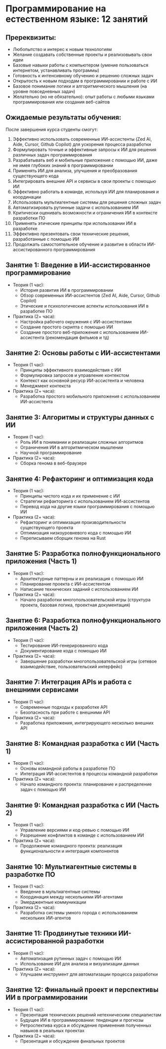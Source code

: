 # Программирование на естественном языке: 12 занятий

## Пререквизиты:
- Любопытство и интерес к новым технологиям
- Желание создавать собственные проекты и реализовывать свои идеи
- Базовые навыки работы с компьютером (умение пользоваться интернетом, устанавливать программы)
- Готовность к интенсивному обучению и решению сложных задач
- Открытость к новым подходам в программировании и работе с ИИ
- Базовое понимание логики и алгоритмического мышления (на уровне повседневных задач)
- Желательно (но не обязательно): опыт работы с любыми языками программирования или создания веб-сайтов

## Ожидаемые результаты обучения:

После завершения курса студенты смогут:
1. Эффективно использовать современные ИИ-ассистенты (Zed AI, Aide, Cursor, Github Copilot) для ускорения процесса разработки
2. Формулировать точные и эффективные запросы к ИИ для решения различных задач программирования
3. Разрабатывать веб и мобильные приложения с помощью ИИ, даже не имея глубоких знаний в программировании
4. Применять ИИ для анализа, улучшения и преобразования существующего кода
5. Интегрировать внешние API и сервисы в свои проекты с помощью ИИ
6. Эффективно работать в команде, используя ИИ для планирования и координации
7. Использовать мультиагентные системы для решения сложных задач
8. Автоматизировать рутинные задачи с использованием ИИ
9. Критически оценивать возможности и ограничения ИИ в контексте разработки ПО
10. Применять этические принципы при использовании ИИ в разработке
11. Эффективно презентовать свои технические решения, разработанные с помощью ИИ
12. Продолжать самостоятельное обучение и развитие в области ИИ-ассистированного программирования

## Занятие 1: Введение в ИИ-ассистированное программирование
- Теория (1 час):
  - История развития ИИ в программировании
  - Обзор современных ИИ-ассистентов (Zed AI, Aide, Cursor, Github Copilot)
  - Этические и психологические аспекты использования ИИ в разработке ПО
- Практика (2+ часа):
  - Настройка рабочего окружения с ИИ-ассистентами
  - Создание простого скрипта с помощью ИИ
  - Создание простого веб-приложения с использованием ИИ-ассистента (рекомендация фильмов и тд)

## Занятие 2: Основы работы с ИИ-ассистентами
- Теория (1 час):
  - Принципы эффективного взаимодействия с ИИ
  - Формулировка запросов и управление контекстом
  - Контекст как основной ресуср ИИ-ассистента и человека
  - Менеджмент контекста
- Практика (2+ часа):
  - Разработка простого мобильного приложения с использованием ИИ-ассистента

## Занятие 3: Алгоритмы и структуры данных с ИИ
- Теория (1 час):
  - Роль ИИ в понимании и реализации сложных алгоритмов
  - Ограничения ИИ в алгоритмическом мышлении
  - Научной программирование
- Практика (2+ часа):
  - Сборка генома в веб-браузере

## Занятие 4: Рефакторинг и оптимизация кода
- Теория (1 час):
  - Принципы чистого кода и их применение с ИИ
  - Стратегии рефакторинга с использованием ИИ-ассистентов
  - Перевод кода на другие языки программирования с помощью ИИ
- Практика (2+ часа):
  - Рефакторинг и оптимизация производительности существующего проекта
  - Оптимизация низкоуровневого кода с помощью ИИ
  - Переписываем сборщик генома на Rust

## Занятие 5: Разработка полнофункционального приложения (Часть 1)
- Теория (1 час):
  - Архитектурные паттерны и их реализация с помощью ИИ
  - Планирование проекта с ИИ-ассистентом
  - Написание технических заданий с использованием ИИ
- Практика (2+ часа):
  - Начало разработки многопользовательской игры (структура проекта, базовая логика, проектная документация)

## Занятие 6: Разработка полнофункционального приложения (Часть 2)
- Теория (1 час):
  - Тестирование ИИ-генерированного кода
  - Документирование кода с помощью ИИ
- Практика (2+ часа):
  - Завершение разработки многопользовательской игры (сетевое взаимодействие, пользовательский интерфейс)

## Занятие 7: Интеграция APIs и работа с внешними сервисами
- Теория (1 час):
  - Современные подходы к разработке API
  - Безопасность при работе с внешними API
- Практика (2+ часа):
  - Разработка приложения, интегрирующего несколько внешних API

## Занятие 8: Командная разработка с ИИ (Часть 1)
- Теория (1 час):
  - Основы командной работы в разработке ПО
  - Интеграция ИИ-ассистентов в процессы командной разработки
- Практика (2+ часа):
  - Начало командного проекта: планирование и распределение задач с помощью ИИ

## Занятие 9: Командная разработка с ИИ (Часть 2)
- Теория (1 час):
  - Управление версиями и код-ревью с помощью ИИ
  - Разрешение конфликтов в команде с использованием ИИ
- Практика (2+ часа):
  - Продолжение командного проекта: реализация функциональности и интеграция компонентов

## Занятие 10: Мультиагентные системы в разработке ПО
- Теория (1 час):
  - Введение в мультиагентные системы
  - Координация между несколькими ИИ-агентами
  - Эмерджентные коммуникации
- Практика (2+ часа):
  - Разработка системы умного города с использованием нескольких ИИ-агентов

## Занятие 11: Продвинутые техники ИИ-ассистированной разработки
- Теория (1 час):
  - Автоматизация рутинных задач с помощью ИИ
  - Использование ИИ для анализа и визуализации данных
- Практика (2+ часа):
  - Улучшаем инструмент для автоматизации процесса разработки

## Занятие 12: Финальный проект и перспективы ИИ в программировании
- Теория (1 час):
  - Презентация технических решений нетехническим специалистам
  - Будущее ИИ в программировании: тенденции и прогнозы
  - Ретроспектива курса и обсуждение применения полученных навыков в реальных проектах
- Практика (2+ часа):
  - Презентация и обсуждение финальных проектов
  
